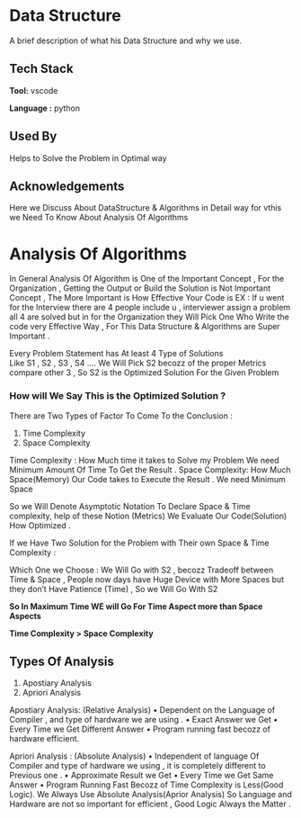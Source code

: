 
# Data Structure 

A brief description of what his Data Structure and why we use.



## Tech Stack

**Tool:** vscode

**Language :** python
  
## Used By
Helps to Solve the Problem in Optimal way 
  
## Acknowledgements
Here we Discuss About DataStructure & Algorithms in Detail way
for vthis we Need To Know About Analysis Of Algorithms 

# Analysis Of Algorithms
In General Analysis Of Algorithm is One of the Important Concept ,
For the  Organization , Getting the Output or Build the Solution is Not Important Concept , The More Important is How Effective Your Code is 
EX : If u went for  the Interview there are 4 people include u , interviewer assign a problem all 4 are solved but in for the Organization they Will Pick One Who Write the code very Effective Way , For This Data Structure & Algorithms are Super Important .

Every Problem Statement has At least 4 Type of Solutions  
Like S1 , S2 , S3 , S4 ….
We Will Pick S2 becozz of the proper  Metrics  compare other 3 , So S2 is the Optimized Solution For the Given Problem

### How will We Say This is the Optimized Solution ?
There are Two Types of Factor To Come To the Conclusion :
1.	Time Complexity
2.	Space Complexity

Time Complexity :
How Much time it takes to Solve my Problem 
We need Minimum Amount Of Time To Get the Result .
Space Complexity:
How Much Space(Memory) Our Code takes to Execute the Result .
We need Minimum Space 

So we Will Denote Asymptotic Notation To Declare Space & Time complexity, help of these Notion (Metrics) We Evaluate Our Code(Solution) How Optimized .


If we Have Two Solution for the Problem with Their own Space & Time Complexity :


Which One we Choose :
 We Will Go with S2 , becozz Tradeoff between Time & Space , People now days have Huge Device with More Spaces but they don’t Have Patience (Time) , So we Will Go With S2

**So In Maximum Time WE will Go For Time Aspect more than Space Aspects**  

**Time Complexity > Space Complexity**

## Types Of Analysis
1.	Apostiary Analysis
2.	Apriori Analysis

Apostiary Analysis: (Relative Analysis)
•	Dependent on the Language of Compiler , and type of hardware we are using .
•	Exact Answer we Get 
•	Every Time we Get Different Answer 
•	Program running fast becozz of hardware efficient.

Apriori Analysis : (Absolute Analysis)
•	Independent of language Of Compiler and type of hardware we using , it is completely different to Previous one .
•	Approximate Result we Get
•	Every Time we Get Same Answer
•	Program Running Fast Becozz of Time Complexity is Less(Good Logic).
We Always Use Absolute Analysis(Aprior Analysis)
So Language and Hardware are not so important for efficient , Good Logic Always the Matter .  
